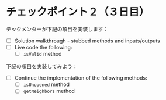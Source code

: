# チェックポイント２（３日目）

テックメンターが下記の項目を実装します：

* [ ] Solution walkthrough - stubbed methods and inputs/outputs
* [ ] Live code the following:
  * [ ] `isValid` method

下記の項目を実装してみよう：

* [ ] Continue the implementation of the following methods:
  * [ ] `isUnopened` method
  * [ ] `getNeighbors` method
